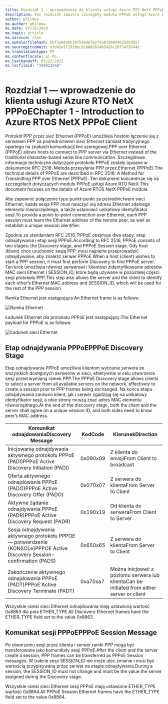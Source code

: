 ```yaml
---
title: Rozdział 1 — wprowadzenie do klienta usługi Azure RTO NetX PPPoE
description: Ten rozdział zawiera szczegóły modułu PPPoE usługi Azure RTO NetX.
author: philmea
ms.author: philmea
ms.date: 07/13/2020
ms.topic: article
ms.service: rtos
ms.openlocfilehash: bbf1e064bb38754bd67b279a0fd60d46d3d6d557
ms.sourcegitcommit: e3d42e1f2920ec9cb002634b542bc20754f9544e
ms.translationtype: MT
ms.contentlocale: pl-PL
ms.lasthandoff: 03/22/2021
ms.locfileid: "104822548"
---
```

# <a name="chapter-1---introduction-to-azure-rtos-netx-pppoe-client"></a><span data-ttu-id="35272-103">Rozdział 1 — wprowadzenie do klienta usługi Azure RTO NetX PPPoE</span><span class="sxs-lookup"><span data-stu-id="35272-103">Chapter 1 - Introduction to Azure RTOS NetX PPPoE Client</span></span>

<span data-ttu-id="35272-104">Protokół PPP przez sieć Ethernet (PPPoE) umożliwia hostom łączenie się z serwerem PPP za pośrednictwem sieci Ethernet zamiast tradycyjnego opartego na znakach komunikacji linii szeregowej.</span><span class="sxs-lookup"><span data-stu-id="35272-104">PPP over Ethernet (PPPoE) allows hosts to connect to PPP server via Ethernet instead of the traditional character-based serial line communication.</span></span>  <span data-ttu-id="35272-105">Szczegółowe informacje techniczne dotyczące protokołu PPPoE zostały opisane w dokumencie RFC 2516: Metoda przesyłania PPP przez Ethernet (PPPoE).</span><span class="sxs-lookup"><span data-stu-id="35272-105">The technical details of PPPoE are described in RFC 2516:  A Method for Transmitting PPP over Ethernet (PPPoE).</span></span> <span data-ttu-id="35272-106">Ten dokument koncentruje się na szczegółach dotyczących modułu PPPoE usługi Azure RTO NetX.</span><span class="sxs-lookup"><span data-stu-id="35272-106">This document focuses on the details of  Azure RTOS NetX PPPoE module.</span></span>

<span data-ttu-id="35272-107">Aby zapewnić połączenie typu punkt-punkt za pośrednictwem sieci Ethernet, każda sesja PPP musi nauczyć się adresu Ethernet zdalnego elementu równorzędnego, a także ustanowić unikatowy identyfikator sesji.</span><span class="sxs-lookup"><span data-stu-id="35272-107">To provide a point-to-point connection over Ethernet, each PPP session must learn the Ethernet address of the remote peer, as well as establish a unique session identifier.</span></span>

<span data-ttu-id="35272-108">Zgodnie ze standardem RFC 2516, PPPoE obejmuje dwa etapy: etap odnajdywania i etap sesji PPPoE.</span><span class="sxs-lookup"><span data-stu-id="35272-108">According to RFC 2516, PPPoE consists of two stages: the Discovery stage, and PPPoE Session stage.</span></span> <span data-ttu-id="35272-109">Gdy host (klient) chce uruchomić sesję PPP, musi najpierw przeprowadzić odnajdywanie, aby znaleźć serwer PPPoE.</span><span class="sxs-lookup"><span data-stu-id="35272-109">When a host (client) wishes to start a PPP session, it must first perform Discovery to find PPPoE server.</span></span> <span data-ttu-id="35272-110">Ten krok umożliwia również serwerowi i klientowi zidentyfikowanie adresów MAC sieci Ethernet i SESSION_ID, które będą używane w pozostałej części sesji protokołu PPP.</span><span class="sxs-lookup"><span data-stu-id="35272-110">This step also allows the server and the client to identify each other’s Ethernet MAC address and SESSION_ID, which will be used for the rest of the PPP session.</span></span>

<span data-ttu-id="35272-111">Ramka Ethernet jest następująca:</span><span class="sxs-lookup"><span data-stu-id="35272-111">An Ethernet frame is as follows:</span></span>

![Ramka Ethernet](media/ethernet-frame.png)

<span data-ttu-id="35272-113">Ładunek Ethernet dla protokołu PPPoE jest następujący:</span><span class="sxs-lookup"><span data-stu-id="35272-113">The Ethernet payload for PPPoE is as follows:</span></span>

![Ładunek sieci Ethernet](media/ethernet-payload.png)

## <a name="pppoe-discovery-stage"></a><span data-ttu-id="35272-115">Etap odnajdywania PPPoE</span><span class="sxs-lookup"><span data-stu-id="35272-115">PPPoE Discovery Stage</span></span>

<span data-ttu-id="35272-116">Etap odnajdywania PPPoE umożliwia klientom wybranie serwera ze wszystkich dostępnych serwerów w sieci, efektywnie w celu utworzenia sesji przed wymianą ramek PPP.</span><span class="sxs-lookup"><span data-stu-id="35272-116">The PPPoE Discovery stage allows clients to select a server from all available servers on the network, effectively to create a session prior to PPP frames being exchanged.</span></span>  <span data-ttu-id="35272-117">Na końcu etapu odnajdywania zarówno klient, jak i serwer zgadzają się na unikatowy identyfikator sesji, a obie strony muszą znać adres MAC elementu równorzędnego.</span><span class="sxs-lookup"><span data-stu-id="35272-117">At the end of the discovery stage, both the client and the server shall agree on a unique session ID, and both sides need to know peer’s MAC address.</span></span>

| <span data-ttu-id="35272-118">Komunikat odnajdowania</span><span class="sxs-lookup"><span data-stu-id="35272-118">Discovery Message</span></span> | <span data-ttu-id="35272-119">Kod</span><span class="sxs-lookup"><span data-stu-id="35272-119">Code</span></span> | <span data-ttu-id="35272-120">Kierunek</span><span class="sxs-lookup"><span data-stu-id="35272-120">Direction</span></span> |
| ----------------- | ---- | --------- |
| <span data-ttu-id="35272-121">Inicjowanie odnajdywania aktywnego protokołu PPPoE (PADI)</span><span class="sxs-lookup"><span data-stu-id="35272-121">PPPoE Active Discovery Initiation (PADI)</span></span> | <span data-ttu-id="35272-122">0x09</span><span class="sxs-lookup"><span data-stu-id="35272-122">0x09</span></span> | <span data-ttu-id="35272-123">Z klienta do emisji</span><span class="sxs-lookup"><span data-stu-id="35272-123">From Client to broadcast</span></span> |
| <span data-ttu-id="35272-124">Oferta aktywnego odnajdowania PPPoE (PADO)</span><span class="sxs-lookup"><span data-stu-id="35272-124">PPPoE Active Discovery Offer (PADO)</span></span> | <span data-ttu-id="35272-125">0x07</span><span class="sxs-lookup"><span data-stu-id="35272-125">0x07</span></span> | <span data-ttu-id="35272-126">Z serwera do klienta</span><span class="sxs-lookup"><span data-stu-id="35272-126">From Server to Client</span></span> |
| <span data-ttu-id="35272-127">Aktywne żądanie odnajdywania PPPoE (PADR)</span><span class="sxs-lookup"><span data-stu-id="35272-127">PPPoE Active Discovery Request (PADR)</span></span> | <span data-ttu-id="35272-128">0x19</span><span class="sxs-lookup"><span data-stu-id="35272-128">0x19</span></span> | <span data-ttu-id="35272-129">Od klienta do serwera</span><span class="sxs-lookup"><span data-stu-id="35272-129">From Client to Server</span></span> |
| <span data-ttu-id="35272-130">Sesja odnajdywania aktywnego protokołu PPPOE — potwierdzenie (KONSOLe)</span><span class="sxs-lookup"><span data-stu-id="35272-130">PPPOE Active Discovery Session-confirmation (PADS)</span></span> | <span data-ttu-id="35272-131">0x65</span><span class="sxs-lookup"><span data-stu-id="35272-131">0x65</span></span> | <span data-ttu-id="35272-132">Z serwera do klienta</span><span class="sxs-lookup"><span data-stu-id="35272-132">From Server to Client</span></span> |
| <span data-ttu-id="35272-133">Zakończenie aktywnego odnajdowania PPPoE (PADT)</span><span class="sxs-lookup"><span data-stu-id="35272-133">PPPoE Active Discovery Terminate (PADT)</span></span> | <span data-ttu-id="35272-134">0xa7</span><span class="sxs-lookup"><span data-stu-id="35272-134">0xa7</span></span> | <span data-ttu-id="35272-135">Można inicjować z poziomu serwera lub klienta</span><span class="sxs-lookup"><span data-stu-id="35272-135">Can be initiated from either server or client</span></span> |

<span data-ttu-id="35272-136">Wszystkie ramki sieci Ethernet odnajdowania mają ustawioną wartość 0x8863 dla pola ETHER_TYPE.</span><span class="sxs-lookup"><span data-stu-id="35272-136">All Discovery Ethernet frames have the ETHER_TYPE field set to the value 0x8863.</span></span>

## <a name="pppoe-session-message"></a><span data-ttu-id="35272-137">Komunikat sesji PPPoE</span><span class="sxs-lookup"><span data-stu-id="35272-137">PPPoE Session Message</span></span>

<span data-ttu-id="35272-138">Po utworzeniu sesji przez klienta i serwer ramki PPP mogą być transferowane jako komunikaty sesji PPPoE.</span><span class="sxs-lookup"><span data-stu-id="35272-138">After the client and the server create a session, PPP frames can be transferred as PPPoE Session messages.</span></span>  <span data-ttu-id="35272-139">W trakcie sesji SESSION_ID nie może ulec zmianie i musi być wartością przypisywaną przez serwer na etapie odnajdywania.</span><span class="sxs-lookup"><span data-stu-id="35272-139">During a session, the SESSION_ID must not change and must be the value the server assigned during the Discovery stage.</span></span>

<span data-ttu-id="35272-140">Wszystkie ramki sieci Ethernet sesji PPPoE mają ustawione ETHER_TYPE wartość 0x8864.</span><span class="sxs-lookup"><span data-stu-id="35272-140">All PPPoE Session Ethernet frames have the ETHER_TYPE field set to the value 0x8864.</span></span>
